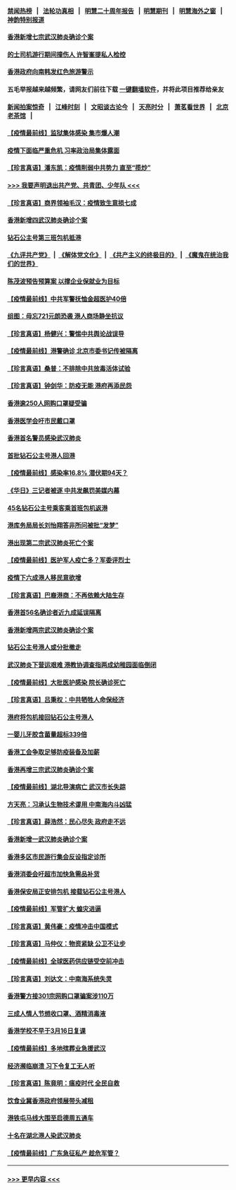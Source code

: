 #### [禁闻热榜](热点新闻.md?=0)  &nbsp;&nbsp;|&nbsp;&nbsp; [法轮功真相](https://github.com/gfw-breaker/truth/blob/master/README.md?=0) &nbsp;&nbsp;|&nbsp;&nbsp; [明慧二十周年报告](https://github.com/gfw-breaker/mh-reports/blob/master/README.md?=0) &nbsp;&nbsp;|&nbsp;&nbsp;[明慧期刊](https://github.com/gfw-breaker/mh-qikan) &nbsp;&nbsp;|&nbsp;&nbsp; [明慧海外之窗](https://github.com/gfw-breaker/mh-news/blob/master/README.md?=0) &nbsp;&nbsp;|&nbsp;&nbsp; [神韵特别报道](https://github.com/gfw-breaker/mh-news/blob/master/shenyun.md?=0)
#### [香港新增七宗武汉肺炎确诊个案](../pages/nsc415/n11893498.md?t=02251831) 
#### [的士司机游行期间撞伤人 许智峯提私人检控](../pages/nsc415/n11893483.md?t=02251831) 
#### [香港政府向南韩发红色旅游警示](../pages/nsc415/n11893398.md?t=02251831) 
#### 五毛举报越来越频繁，请网友们前往下载 [一键翻墙软件](https://github.com/gfw-breaker/ssr-accounts)，并将此项目推荐给亲友
#### [新闻拍案惊奇](https://github.com/gfw-breaker/banned-news/blob/master/pages/link4.md) &nbsp;&nbsp;|&nbsp;&nbsp; [江峰时刻](https://github.com/gfw-breaker/banned-news/blob/master/pages/link4.md) &nbsp;&nbsp;|&nbsp;&nbsp; [文昭谈古论今](https://github.com/gfw-breaker/banned-news/blob/master/pages/link4.md) &nbsp;&nbsp;|&nbsp;&nbsp; [天亮时分](https://github.com/gfw-breaker/banned-news/blob/master/pages/link4.md) &nbsp;&nbsp;|&nbsp;&nbsp; [萧茗看世界](https://github.com/gfw-breaker/banned-news/blob/master/pages/link4.md) &nbsp;&nbsp;|&nbsp;&nbsp; [北京老茶馆](https://github.com/gfw-breaker/banned-news/blob/master/pages/link4.md) &nbsp;&nbsp;|&nbsp;&nbsp; 
#### [【疫情最前线】监狱集体感染 集市爆人潮](../pages/nsc415/n11893181.md?t=02251831) 
#### [疫情下面临严重危机  习率政治局集体露面](../pages/nsc415/n11893305.md?t=02251831) 
#### [【珍言真语】潘东凯：疫情削弱中共势力 直至“揽炒”](../pages/nsc415/n11892866.md?t=02251831) 
#### [>>> 我要声明退出共产党、共青团、少年队 <<<](https://github.com/begood0513/goodnews/blob/master/quit/letter.md) 
#### [【珍言真语】商界领袖毛汉：疫情致生意损七成](../pages/nsc415/n11890348.md?t=02251831) 
#### [香港新增四武汉肺炎确诊个案](../pages/nsc415/n11890610.md?t=02251831) 
#### [钻石公主号第三班包机抵港](../pages/nsc415/n11890645.md?t=02251831) 
#### [《九评共产党》](https://github.com/begood0513/9ping.md/blob/master/README.md) &nbsp;|&nbsp; [《解体党文化》](../../../../jtdwh.md/blob/master/README.md)  &nbsp;|&nbsp; [《共产主义的终极目的》](../../../../gczydzjmd.md/blob/master/README.md) &nbsp;|&nbsp; [《魔鬼在统治我们的世界》](../../../../mgztzwmdsj.md/blob/master/README.md) 
#### [陈茂波预告预算案 以撑企业保就业为目标](../pages/nsc415/n11890574.md?t=02251831) 
#### [【疫情最前线】中共军警抚恤金超医护40倍](../pages/nsc415/n11890458.md?t=02251831) 
#### [组图：毋忘721元朗恐袭 港人商场静坐抗议](../pages/nsc415/n11876882.md?t=02251831) 
#### [【珍言真语】杨健兴：警惕中共舆论战误导](../pages/nsc415/n11888131.md?t=02251831) 
#### [【疫情最前线】港警确诊 北京市委书记传被隔离](../pages/nsc415/n11886872.md?t=02251831) 
#### [【珍言真语】桑普：不排除中共放毒活体试验](../pages/nsc415/n11886832.md?t=02251831) 
#### [【珍言真语】钟剑华：防疫无能 港府再添民怨](../pages/nsc415/n11884504.md?t=02251831) 
#### [香港逾250人网购口罩疑受骗](../pages/nsc415/n11884388.md?t=02251831) 
#### [香港医学会吁市民戴口罩](../pages/nsc415/n11884367.md?t=02251831) 
#### [香港首名警员感染武汉肺炎](../pages/nsc415/n11884357.md?t=02251831) 
#### [首批钻石公主号港人回港](../pages/nsc415/n11884333.md?t=02251831) 
#### [【疫情最前线】感染率16.8% 潜伏期94天？](../pages/nsc415/n11884256.md?t=02251831) 
#### [《华日》三记者被逐 中共发飙罚美媒内幕](../pages/nsc415/n11884184.md?t=02251831) 
#### [45名钻石公主号乘客乘首班包机返港](../pages/nsc415/n11881770.md?t=02251831) 
#### [港库务局局长刘怡翔答非所问被批“发梦”](../pages/nsc415/n11881752.md?t=02251831) 
#### [港出现第二宗武汉肺炎死亡个案](../pages/nsc415/n11881736.md?t=02251831) 
#### [【疫情最前线】医护军人疫亡多？军委评烈士](../pages/nsc415/n11881655.md?t=02251831) 
#### [疫情下六成港人移民意欲增](../pages/nsc415/n11881699.md?t=02251831) 
#### [【珍言真语】巴裔港商：不再依赖大陆生存](../pages/nsc415/n11881126.md?t=02251831) 
#### [香港首56名确诊者近九成延误隔离](../pages/nsc415/n11879079.md?t=02251831) 
#### [香港新增两宗武汉肺炎确诊个案](../pages/nsc415/n11879064.md?t=02251831) 
#### [钻石公主号港人或分批撤走](../pages/nsc415/n11879029.md?t=02251831) 
#### [武汉肺炎下营运艰难 港教协调查指两成幼稚园面临倒闭](../pages/nsc415/n11878989.md?t=02251831) 
#### [【疫情最前线】大批医护感染 院长确诊死亡](../pages/nsc415/n11878595.md?t=02251831) 
#### [【珍言真语】吕秉权：中共牺牲人命保经济](../pages/nsc415/n11878390.md?t=02251831) 
#### [港府将包机接回钻石公主号港人](../pages/nsc415/n11876352.md?t=02251831) 
#### [一婴儿牙胶含菌量超标339倍](../pages/nsc415/n11876336.md?t=02251831) 
#### [香港工会争取足够防疫装备及加薪](../pages/nsc415/n11876313.md?t=02251831) 
#### [香港再增三宗武汉肺炎确诊个案](../pages/nsc415/n11876297.md?t=02251831) 
#### [【疫情最前线】湖北导演病亡 武汉市长失踪](../pages/nsc415/n11876272.md?t=02251831) 
#### [方天亮：习承认生物技术谬用 中南海内斗凶猛](../pages/nsc415/n11873679.md?t=02251831) 
#### [【珍言真语】薛浩然：民心尽失 政府走不远](../pages/nsc415/n11875838.md?t=02251831) 
#### [香港新增一武汉肺炎确诊个案](../pages/nsc415/n11874044.md?t=02251831) 
#### [香港多区市民游行集会反设指定诊所](../pages/nsc415/n11874017.md?t=02251831) 
#### [香港消委会吁超市加快急需品补货](../pages/nsc415/n11874003.md?t=02251831) 
#### [香港保安局正安排包机 接载钻石公主号港人](../pages/nsc415/n11873932.md?t=02251831) 
#### [【疫情最前线】军管扩大 蝗灾进逼](../pages/nsc415/n11873780.md?t=02251831) 
#### [【珍言真语】黄伟豪：疫情冲击中国模式](../pages/nsc415/n11873482.md?t=02251831) 
#### [【珍言真语】马仲仪：物资紧缺 公卫不让步](../pages/nsc415/n11872315.md?t=02251831) 
#### [【疫情最前线】全球医药供应链受空前冲击](../pages/nsc415/n11869614.md?t=02251831) 
#### [【珍言真语】刘达文：中南海系统失灵](../pages/nsc415/n11869465.md?t=02251831) 
#### [香港警方接301宗网购口罩骗案涉110万](../pages/nsc415/n11867572.md?t=02251831) 
#### [三成人情人节想收口罩、酒精消毒液](../pages/nsc415/n11867523.md?t=02251831) 
#### [香港学校不早于3月16日复课](../pages/nsc415/n11867498.md?t=02251831) 
#### [【疫情最前线】多地殡葬业急援武汉](../pages/nsc415/n11866914.md?t=02251831) 
#### [经济濒临崩溃 习下令复工无人听](../pages/nsc415/n11867269.md?t=02251831) 
#### [【珍言真语】陈竟明：瘟疫时代 全民自救](../pages/nsc415/n11866765.md?t=02251831) 
#### [饮食业冀香港政府领展带头减租](../pages/nsc415/n11864876.md?t=02251831) 
#### [港铁屯马线大围至启德周五通车](../pages/nsc415/n11864842.md?t=02251831) 
#### [十名在湖北港人染武汉肺炎](../pages/nsc415/n11864807.md?t=02251831) 
#### [【疫情最前线】广东急征私产 趁危军管？](../pages/nsc415/n11864205.md?t=02251831) 

----
#### [ >>> 更早内容 <<< ](../indexes/nsc415-earlier.md)
